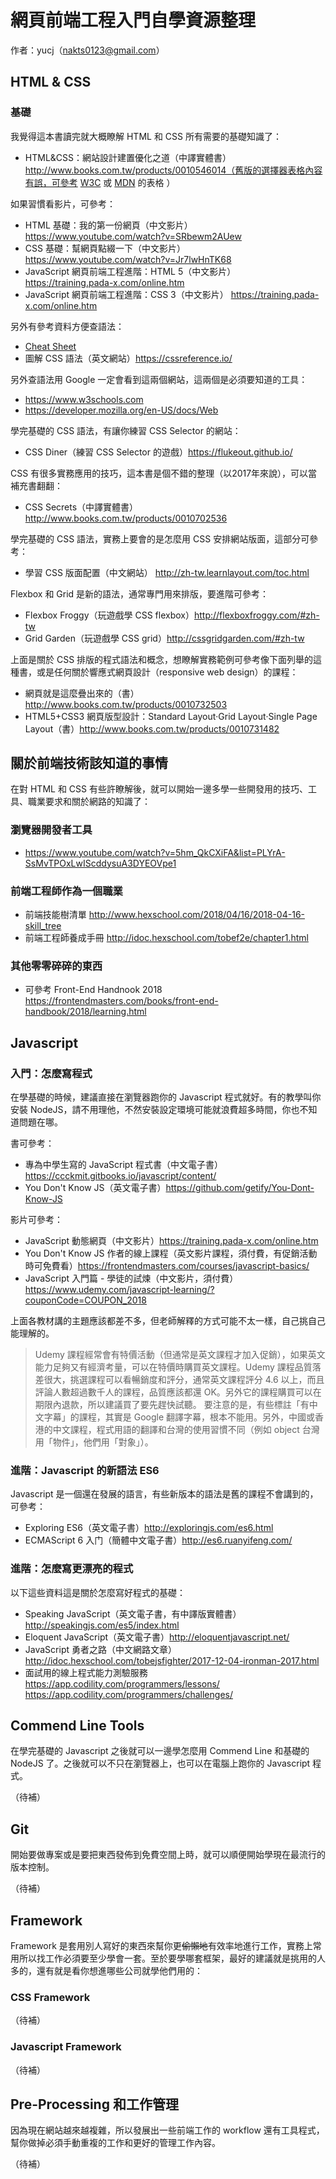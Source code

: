 # 網頁前端工程入門自學資源整理

作者：yucj（nakts0123@gmail.com）

## HTML & CSS

### 基礎

我覺得這本書讀完就大概瞭解 HTML 和 CSS 所有需要的基礎知識了：

- HTML&CSS：網站設計建置優化之道（中譯實體書）http://www.books.com.tw/products/0010546014（舊版的選擇器表格內容有誤，可參考 [W3C](https://www.w3schools.com/cssref/css_selectors.asp) 或 [MDN](https://developer.mozilla.org/en-US/docs/Web/CSS/CSS_Selectors) 的表格 ）

如果習慣看影片，可參考：

- HTML 基礎：我的第一份網頁（中文影片） https://www.youtube.com/watch?v=SRbewm2AUew
- CSS 基礎：幫網頁點綴一下（中文影片） https://www.youtube.com/watch?v=Jr7lwHnTK68
- JavaScript 網頁前端工程進階：HTML 5（中文影片） https://training.pada-x.com/online.htm
- JavaScript 網頁前端工程進階：CSS 3（中文影片） https://training.pada-x.com/online.htm

另外有參考資料方便查語法：

- [Cheat Sheet](https://www.hostinger.com/tutorials/html-cheat-sheet#HTML-Cheat-Sheet-in-pdf)
- 圖解 CSS 語法（英文網站）https://cssreference.io/

另外查語法用 Google 一定會看到這兩個網站，這兩個是必須要知道的工具：

- https://www.w3schools.com
- https://developer.mozilla.org/en-US/docs/Web

學完基礎的 CSS 語法，有讓你練習 CSS Selector 的網站：

- CSS Diner（練習 CSS Selector 的遊戲）https://flukeout.github.io/

CSS 有很多實務應用的技巧，這本書是個不錯的整理（以2017年來說），可以當補充書翻翻：

- CSS Secrets（中譯實體書）http://www.books.com.tw/products/0010702536

學完基礎的 CSS 語法，實務上要會的是怎麼用 CSS 安排網站版面，這部分可參考：

- 學習 CSS 版面配置（中文網站） http://zh-tw.learnlayout.com/toc.html

Flexbox 和 Grid 是新的語法，通常專門用來排版，要進階可參考：

- Flexbox Froggy（玩遊戲學 CSS flexbox）http://flexboxfroggy.com/#zh-tw
- Grid Garden（玩遊戲學 CSS grid）http://cssgridgarden.com/#zh-tw

上面是關於 CSS 排版的程式語法和概念，想瞭解實務範例可參考像下面列舉的這種書，或是任何關於響應式網頁設計（responsive web design）的課程：

- 網頁就是這麼疊出來的（書）http://www.books.com.tw/products/0010732503
- HTML5+CSS3 網頁版型設計：Standard Layout‧Grid Layout‧Single Page Layout（書）http://www.books.com.tw/products/0010731482

## 關於前端技術該知道的事情

在對 HTML 和 CSS 有些許瞭解後，就可以開始一邊多學一些開發用的技巧、工具、職業要求和關於網路的知識了：

### 瀏覽器開發者工具

- https://www.youtube.com/watch?v=5hm_QkCXiFA&list=PLYrA-SsMvTPOxLwIScddysuA3DYEOVpe1

### 前端工程師作為一個職業

- 前端技能樹清單 http://www.hexschool.com/2018/04/16/2018-04-16-skill_tree
- 前端工程師養成手冊 http://idoc.hexschool.com/tobef2e/chapter1.html

### 其他零零碎碎的東西

- 可參考 Front-End Handnook 2018 https://frontendmasters.com/books/front-end-handbook/2018/learning.html

## Javascript

### 入門：怎麼寫程式

在學基礎的時候，建議直接在瀏覽器跑你的 Javascript 程式就好。有的教學叫你安裝 NodeJS，請不用理他，不然安裝設定環境可能就浪費超多時間，你也不知道問題在哪。

書可參考：

- 專為中學生寫的 JavaScript 程式書（中文電子書） https://ccckmit.gitbooks.io/javascript/content/
- You Don't Know JS（英文電子書）https://github.com/getify/You-Dont-Know-JS

影片可參考：

- JavaScript 動態網頁（中文影片）https://training.pada-x.com/online.htm
- You Don't Know JS 作者的線上課程（英文影片課程，須付費，有促銷活動時可免費看）https://frontendmasters.com/courses/javascript-basics/
- JavaScript 入門篇 - 學徒的試煉（中文影片，須付費）https://www.udemy.com/javascript-learning/?couponCode=COUPON_2018

上面各教材講的主題應該都差不多，但老師解釋的方式可能不太一樣，自己挑自己能理解的。

> Udemy 課程經常會有特價活動（但通常是英文課程才加入促銷），如果英文能力足夠又有經濟考量，可以在特價時購買英文課程。Udemy 課程品質落差很大，挑選課程可以看暢銷度和評分，通常英文課程評分 4.6 以上，而且評論人數超過數千人的課程，品質應該都還 OK。另外它的課程購買可以在期限內退款，所以建議買了要先趕快試聽。
> 要注意的是，有些標註「有中文字幕」的課程，其實是 Google 翻譯字幕，根本不能用。另外，中國或香港的中文課程，程式用語的翻譯和台灣的使用習慣不同（例如 object 台灣用「物件」，他們用「對象」）。

### 進階：Javascript 的新語法 ES6

Javascript 是一個還在發展的語言，有些新版本的語法是舊的課程不會講到的，可參考：

- Exploring ES6（英文電子書）http://exploringjs.com/es6.html
- ECMAScript 6 入门（簡體中文電子書）http://es6.ruanyifeng.com/

### 進階：怎麼寫更漂亮的程式

以下這些資料這是關於怎麼寫好程式的基礎：

- Speaking JavaScript（英文電子書，有中譯版實體書）http://speakingjs.com/es5/index.html
- Eloquent JavaScript（英文電子書）http://eloquentjavascript.net/
- JavaScript 勇者之路（中文網路文章）http://idoc.hexschool.com/tobejsfighter/2017-12-04-ironman-2017.html
- 面試用的線上程式能力測驗服務 https://app.codility.com/programmers/lessons/ https://app.codility.com/programmers/challenges/

## Commend Line Tools

在學完基礎的 Javascript 之後就可以一邊學怎麼用 Commend Line 和基礎的 NodeJS 了。之後就可以不只在瀏覽器上，也可以在電腦上跑你的 Javascript 程式。

（待補）

## Git

開始要做專案或是要把東西發佈到免費空間上時，就可以順便開始學現在最流行的版本控制。

（待補）

## Framework

Framework 是套用別人寫好的東西來幫你更~~偷懶地~~有效率地進行工作，實務上常用所以找工作必須要至少學會一套。至於要學哪套框架，最好的建議就是挑用的人多的，還有就是看你想進哪些公司就學他們用的：

### CSS Framework

（待補）

### Javascript Framework

（待補）

## Pre-Processing 和工作管理

因為現在網站越來越複雜，所以發展出一些前端工作的 workflow 還有工具程式，幫你做掉必須手動重複的工作和更好的管理工作內容。

（待補）


